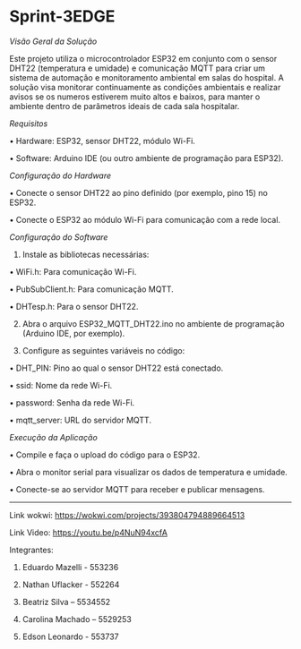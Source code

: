 # Sprint-3EDGE

*Visão Geral da Solução*

  Este projeto utiliza o microcontrolador ESP32 em conjunto com o sensor DHT22 (temperatura e umidade) e comunicação MQTT para criar um sistema de automação e monitoramento ambiental em salas do hospital. A solução visa monitorar continuamente as condições ambientais e realizar avisos se os numeros estiverem muito altos e baixos, para manter o ambiente dentro de parâmetros ideais de cada sala hospitalar.


*Requisitos*

 • Hardware: ESP32, sensor DHT22, módulo Wi-Fi.
 
 • Software: Arduino IDE (ou outro ambiente de programação para ESP32).


*Configuração do Hardware*

 • Conecte o sensor DHT22 ao pino definido (por exemplo, pino 15) no ESP32.
 
 • Conecte o ESP32 ao módulo Wi-Fi para comunicação com a rede local.


*Configuração do Software*

1. Instale as bibliotecas necessárias:
   
 • WiFi.h: Para comunicação Wi-Fi.
 
 • PubSubClient.h: Para comunicação MQTT.
 
 • DHTesp.h: Para o sensor DHT22.
 

2. Abra o arquivo ESP32_MQTT_DHT22.ino no ambiente de programação (Arduino IDE, por exemplo).


3. Configure as seguintes variáveis no código:

 • DHT_PIN: Pino ao qual o sensor DHT22 está conectado.

 • ssid: Nome da rede Wi-Fi.
 
 • password: Senha da rede Wi-Fi.
 
 • mqtt_server: URL do servidor MQTT.


 *Execução da Aplicação*
 
 • Compile e faça o upload do código para o ESP32.
 
 • Abra o monitor serial para visualizar os dados de temperatura e umidade.
 
 • Conecte-se ao servidor MQTT para receber e publicar mensagens.

--------------------------------------------------------------------------------------------------------------------------------------------------------------------------------------

Link wokwi: https://wokwi.com/projects/393804794889664513


Link Video: https://youtu.be/p4NuN94xcfA


Integrantes:


1. Eduardo Mazelli - 553236


2. Nathan Uflacker - 552264


3. Beatriz Silva – 5534552


4. Carolina Machado – 5529253


5. Edson Leonardo - 553737



